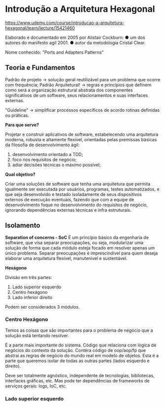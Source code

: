 # Introdução a Arquitetura Hexagonal

https://www.udemy.com/course/introducao-a-arquitetura-hexagonal/learn/lecture/15421460

Elaborado e documentado em 2005 por Alistair Cockburn:
● um dos autores do manifesto agil 2001.
● autor da metodologia Cristal Clear.

Nome conhecido: "Ports and Adapters Patterns"

## Teoria e Fundamentos

Padrão de projeto -> solução geral reutilizável para um problema que ocorre com frequência;
Padrão Arquitetural! -> regras e princípios que definem como será a organização estrutural abstrata dos componentes significativos de um software, seus relacionamentos e suas interfaces externas.

"Guideline" -> simplificar processos específicos de acordo rotinas definidas ou práticas.

**Para que serve?**

Projetar e construir aplicativos de software, estabelecendo uma arquitetura moderna, robusta e altamente flexível, orientadas pelas premissas básicas da filosofia de desenvolvimento ágil: 
1. desenvolvimento orientado a TDD;
2. foco nos requisitos de negócio;
3. adiar decisões técnicas o máximo possível;

**Qual objetivo?**

Criar uma soluções de software que tenha uma arquitetura que permita igualmente ser executada por usuários, programas, testes automatizados, e que seja desenvolvido e testado isoladamente de seus dispositivos externos de execução eventuais, fazendo que com a equipe de desenvolvimento foque no desenvolvimento do requisitos de negócio, ignorando dependências externas técnicas e infra estruturais.

## Isolamento

**Separation of concerns - SoC**
É um princípio básico da engenharia de software, que visa separar preocupações, ou seja, modularizar uma solução de forma que cada módulo esteja focado em resolver apenas um único problema. Separar preocupações é imprescindível para quem deseja elaborar uma arquitetura flexível, manutenível e sustentável.

**Hexágono**

Divisão em três partes:
1. Lado superior esquerdo
2. Centro hexágono
3. Lado inferior direito

Podem ser considerados 3 módulos.

### Centro Hexágono
Temos as coisas que são importantes para o problema de negócio que a solução está tentando resolver.

É a parte mais importante do sistema.
Código que relaciona com lógica de negócios do contexto da solução.
Contéra código de oop/aop/fp que abstrai as regras de negócio do mundo real em modelo de objetos. Esta é a parte que queremos isolar de todas as outras partes (lados esquerdo e direito).

Deve ser totalmente agnóstico, independente de tecnologias, bibliotecas, interfaces gráficas, etc.
Mas pode ter dependências de frameworks de serviços gerais: logs, IoC, etc.

### Lado superior esquerdo

###



